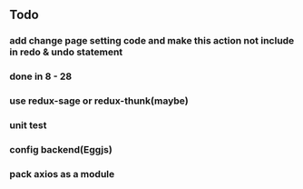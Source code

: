 ## Todo

### add change page setting code and make this action not include in redo & undo statement

### done in 8 - 28

### use redux-sage or redux-thunk(maybe)

### unit test

### config backend(Eggjs)

### pack axios as a module
